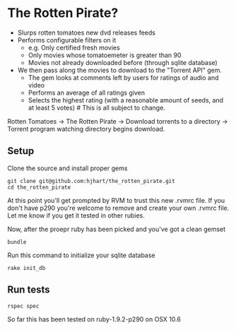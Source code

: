 # The Rotten Pirate?

 - Slurps rotten tomatoes new dvd releases feeds
 - Performs configurable filters on it 
   - e.g. Only certified fresh movies
   - Only movies whose tomatoemeter is greater than 90
   - Movies not already downloaded before (through sqlite database)
 - We then pass along the movies to download to the "Torrent API" gem.
   - The gem looks at comments left by users for ratings of audio and video
   - Performs an average of all ratings given
   - Selects the highest rating (with a reasonable amount of seeds, and at least 5 votes) # This is all subject to change.

Rotten Tomatoes -> The Rotten Pirate -> Download torrents to a directory -> Torrent program watching directory begins download.


## Setup

Clone the source and install proper gems

	git clone git@github.com:hjhart/the_rotten_pirate.git
	cd the_rotten_pirate
	
At this point you'll get prompted by RVM to trust this new .rvmrc file. If you don't have p290 you're welcome to remove and create your own .rvmrc file. Let me know if you get it tested in other rubies.

Now, after the proepr ruby has been picked and you've got a clean gemset

	bundle

Run this command to initialize your sqlite database

	rake init_db
	
## Run tests

	rspec spec
	
So far this has been tested on ruby-1.9.2-p290 on OSX 10.6